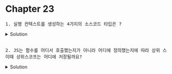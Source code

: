 # Chapter 23

<pre>1. 실행 컨텍스트를 생성하는 4가지의 소스코드 타입은 ?</pre>



<details>
  <summary>Solution</summary>
  <strong>1. 전역 코드 - 전역에 존재하는 소스코드를 말하고, 함수, 클래스의 내부 코드는 포함 x <br>
  2. 함수 코드 - 함수 내부에 존재하는 소스코드를 말하고, 중첩함수, 클래스의 내부 코드는 포함 x <br>
  3. eval 코드 - 빌트인 전역 함수인 eval 함수에 인수로 전달되어 실행되는 소스코드  <br></strong>
  4. 모듈 코드 - 모듈 내부에 존재하는 소스코드, 내부의 함수, 클래스 내부 코드는 포함 x<br>
</details>

<br>

<pre>2. JS는 함수를 어디서 호출했는지가 아니라 어디에 정의했는지에 따라 상위 스코프를 결정하는데요,
이때 상위스코프는 어디에 저장될까요?</pre>



<details>
  <summary>Solution</summary>
  [[Environment]] 에 저장됩니다. 함수가 실행되면서 OuterLexicalEnvironmentRefrence를 통해 외부 렉시컬 환경을 참조하며 하나씩 거슬러 올라가게 됩니다. 참고 페이지 379P

</details>

<br>


